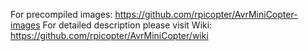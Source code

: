 For precompiled images: https://github.com/rpicopter/AvrMiniCopter-images
For detailed description please visit Wiki: https://github.com/rpicopter/AvrMiniCopter/wiki

